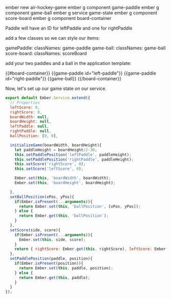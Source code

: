 ember new air-hockey-game
ember g component game-paddle
ember g component game-ball
ember g service game-state
ember g component score-board
ember g component board-container

Paddle will have an ID for leftPaddle and one for rightPaddle

add a few classes so we can style our items:

gamePaddle: classNames: game-paddle
game-ball: classNames: game-ball
score-board: classNames: scoreBoard

add your two paddles and a ball in the application template:

{{#board-container}}
  {{game-paddle id="left-paddle"}}
  {{game-paddle id="right-paddle"}}
  {{game-ball}}
{{/board-container}}

Now, let's set up our game state on our service.

```JavaScript
export default Ember.Service.extend({
  // Properties
  leftScore: 0,
  rightScore: 0,
  boardWidth: null,
  boardHeight: null,
  leftPaddle: null,
  rightPaddle: null,
  ballPosition: [0, 0],

  initializeGame(boardWidth, boardHeight){
    let paddleHeight = boardHeight/2-30;
    this.setPaddlePosition('leftPaddle', paddleHeight);
    this.setPaddlePosition('rightPaddle', paddleHeight);
    this.setScore('rightScore', 0);
    this.setScore('leftScore', 0);

    Ember.set(this, 'boardWidth', boardWidth);
    Ember.set(this, 'boardHeight', boardHeight);

  },
  setBallPosition(xPos, yPos){
    if(Ember.isPresent(...arguments)){
      return Ember.set(this, 'ballPosition', [xPos, yPos]);
    } else {
      return Ember.get(this, 'ballPosition');
    }
  },
  setScore(side, score){
    if(Ember.isPresent(...arguments)){
      Ember.set(this, side, score);
    }
    return { rightScore: Ember.get(this, rightScore), leftScore: Ember.get(this, leftScore) };
  },
  setPaddlePosition(paddle, position){
    if(Ember.isPresent(position)){
      return Ember.set(this, paddle, position);
    } else {
      return Ember.get(this, paddle);
    }
  }
});

```
